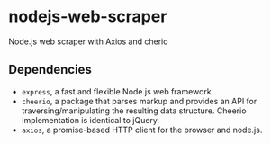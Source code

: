 # nodejs-web-scraper
 Node.js web scraper with Axios and cherio

## Dependencies 
- `express`, a fast and flexible Node.js web framework
- `cheerio`, a package that parses markup and provides an API for traversing/manipulating the resulting data structure. Cheerio implementation is identical to jQuery.
- `axios`, a promise-based HTTP client for the browser and node.js.